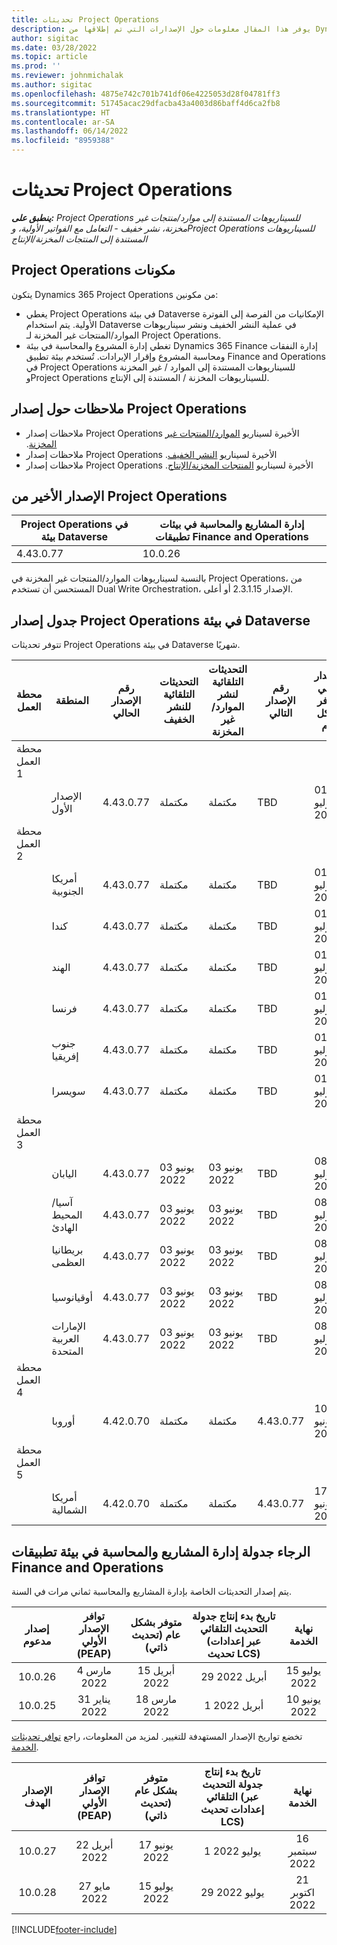 ```yaml
---
title: تحديثات Project Operations
description: يوفر هذا المقال معلومات حول الإصدارات التي تم إطلاقها من Dynamics 365 Project Operations.
author: sigitac
ms.date: 03/28/2022
ms.topic: article
ms.prod: ''
ms.reviewer: johnmichalak
ms.author: sigitac
ms.openlocfilehash: 4875e742c701b741df06e4225053d28f04781ff3
ms.sourcegitcommit: 51745acac29dfacba43a4003d86baff4d6ca2fb8
ms.translationtype: HT
ms.contentlocale: ar-SA
ms.lasthandoff: 06/14/2022
ms.locfileid: "8959388"
---
```

# <a name="project-operations-updates"></a>تحديثات Project Operations

_**ينطبق على:** Project Operations للسيناريوهات المستندة إلى موارد/منتجات غير مخزنة‬، نشر خفيف - التعامل مع الفواتير الأولية‬، وProject Operations للسيناريوهات المستندة إلى المنتجات المخزنة/الإنتاج_



## <a name="project-operations-components"></a>‏‫مكونات Project Operations

يتكون Dynamics 365 Project Operations من مكونين:

- يغطي Project Operations في بيئة Dataverse الإمكانيات من الفرصة إلى الفوترة الأولية. يتم استخدام Dataverse في عملية النشر الخفيف ونشر سيناريوهات الموارد/المنتجات غير المخزنة‬ لـ Project Operations.
- تغطي إدارة المشروع والمحاسبة في بيئة Dynamics 365 Finance إدارة النفقات ومحاسبة المشروع وإقرار الإيرادات. تُستخدم بيئة تطبيق Finance and Operations في Project Operations للسيناريوهات المستندة إلى الموارد / غير المخزنة وProject Operations للسيناريوهات المخزنة / المستندة إلى الإنتاج.

## <a name="project-operations-release-notes"></a>ملاحظات حول إصدار Project Operations
- ملاحظات إصدار Project Operations الأخيرة لسيناريو [الموارد/المنتجات غير المخزنة‬‬‏‫](whats-new-may-2022-resource-based.md).
- ملاحظات إصدار Project Operations الأخيرة لسيناريو [النشر الخفيف‬‬‬‏‫](../pro/whats-new/whats-new-may-2022-lite.md).
- ملاحظات إصدار Project Operations الأخيرة لسيناريو [المنتجات المخزنة/الإنتاج‬‬‬‏‫](../prod-pma/whats-new/whats-new-oct-2021-stocked.md).

## <a name="project-operations-latest-version"></a>الإصدار الأخير من Project Operations

| Project Operations في بيئة Dataverse | إدارة المشاريع والمحاسبة في بيئات تطبيقات Finance and Operations | 
| --- | --- |
| 4.43.0.77 | 10.0.26 |

بالنسبة لسيناريوهات الموارد/المنتجات غير المخزنة في Project Operations، من المستحسن أن تستخدم Dual Write Orchestration، الإصدار 2.3.1.15 أو أعلى.

## <a name="release-schedule-for-project-operations-on-dataverse-environment"></a>جدول إصدار Project Operations في بيئة Dataverse

تتوفر تحديثات Project Operations في بيئة Dataverse شهريًا. 

| محطة العمل | المنطقة | رقم الإصدار الحالي | التحديثات التلقائية للنشر الخفيف | التحديثات التلقائية لنشر الموارد/غير المخزنة | رقم الإصدار التالي | الإصدار التالي متوفر بشكل عام |
|-----------|-----------------------|-----------------|--------------------|---------------------|---------------------|---------------------|
| محطة العمل 1 |   &nbsp;              |    &nbsp;       | &nbsp;             |      &nbsp;         |      &nbsp;         |      &nbsp;         |
|   &nbsp;  | الإصدار الأول         |  4.43.0.77      | مكتملة           | مكتملة            | TBD                 | 01 يوليو 2022       |
| محطة العمل 2 |   &nbsp;              |    &nbsp;       | &nbsp;             |      &nbsp;         |      &nbsp;         |      &nbsp;         |
|   &nbsp;  | أمريكا الجنوبية         |  4.43.0.77      | مكتملة           | مكتملة            | TBD                 | 01 يوليو 2022       |
|   &nbsp;  | كندا                |  4.43.0.77      | مكتملة           | مكتملة            | TBD                 | 01 يوليو 2022       |
|   &nbsp;  | الهند                 |  4.43.0.77      | مكتملة           | مكتملة            | TBD                 | 01 يوليو 2022       |
|   &nbsp;  | فرنسا                |  4.43.0.77      | مكتملة           | مكتملة            | TBD                 | 01 يوليو 2022       |
|   &nbsp;  | جنوب إفريقيا          |  4.43.0.77      | مكتملة           | مكتملة            | TBD                 | 01 يوليو 2022       |
|   &nbsp;  | سويسرا           |  4.43.0.77      | مكتملة           | مكتملة            | TBD                 | 01 يوليو 2022       |
| محطة العمل 3 |      &nbsp;           |     &nbsp;      |     &nbsp;         |      &nbsp;         |      &nbsp;         |      &nbsp;         |
|   &nbsp;  | اليابان                 |  4.43.0.77      | 03 يونيو 2022      | 03 يونيو 2022       | TBD                 | 08 يوليو 2022       |
|   &nbsp;  | آسيا/المحيط الهادئ          |  4.43.0.77      | 03 يونيو 2022      | 03 يونيو 2022       | TBD                 | 08 يوليو 2022       |
|   &nbsp;  | بريطانيا العظمى         |  4.43.0.77      | 03 يونيو 2022      | 03 يونيو 2022       | TBD                 | 08 يوليو 2022       |
|   &nbsp;  | ‏‫أوقيانوسيا‬               |  4.43.0.77      | 03 يونيو 2022      | 03 يونيو 2022       | TBD                 | 08 يوليو 2022       |
|   &nbsp;  | الإمارات العربية المتحدة  |  4.43.0.77      | 03 يونيو 2022      | 03 يونيو 2022       | TBD                 | 08 يوليو 2022       |
| محطة العمل 4 |     &nbsp;            |     &nbsp;      |     &nbsp;         |      &nbsp;         |      &nbsp;         |      &nbsp;         |
|   &nbsp;  | ‏‏أوروبا                |  4.42.0.70      | مكتملة           | مكتملة            | 4.43.0.77           | 10 يونيو 2022       |
| محطة العمل 5 |     &nbsp;            |     &nbsp;      |     &nbsp;         |      &nbsp;         |      &nbsp;         |      &nbsp;         |
|   &nbsp;  | أمريكا الشمالية         |  4.42.0.70      | مكتملة           | مكتملة            | 4.43.0.77           | 17 يونيو 2022       |

## <a name="release-schedule-for-project-management-and-accounting-in-the-finance-and-operations-apps-environment"></a>الرجاء جدولة إدارة المشاريع والمحاسبة في بيئة تطبيقات Finance and Operations

يتم إصدار التحديثات الخاصة بإدارة المشاريع والمحاسبة ثماني مرات في السنة.

|إصدار مدعوم| توافر الإصدار الأولي (PEAP) | متوفر بشكل عام (تحديث ذاتي) | تاريخ بدء إنتاج جدولة التحديث التلقائي (عبر إعدادات تحديث LCS) |   نهاية الخدمة   |
|:---------------:|:---------------------------:|:---------------------------------:|:--------------------------------------------------------------------:|:------------------:|
|     10.0.26     |      4 مارس 2022          |        15 أبريل 2022             |                          29 أبريل 2022                              | 15 يوليو 2022      |
|     10.0.25     |      31 يناير 2022       |        18 مارس 2022             |                          1 أبريل 2022                               | 10 يونيو 2022      |


تخضع تواريخ الإصدار المستهدفة للتغيير. لمزيد من المعلومات، راجع [توافر تحديثات الخدمة](/dynamics365/fin-ops-core/fin-ops/get-started/public-preview-releases?toc=%2fdynamics365%2ffinance%2ftoc.json).

|الإصدار الهدف | توافر الإصدار الأولي (PEAP) | متوفر بشكل عام (تحديث ذاتي) | تاريخ بدء إنتاج جدولة التحديث التلقائي (عبر إعدادات تحديث LCS) |   نهاية الخدمة   |
|:---------------:|:---------------------------:|:---------------------------------:|:--------------------------------------------------------------------:|:------------------:|
|     10.0.27     |      22 أبريل 2022         |        17 يونيو 2022              |                          1 يوليو 2022                                | 16 سبتمبر 2022 |
|     10.0.28     |      27 مايو 2022           |        15 يوليو 2022              |                          29 يوليو 2022                               | 21 اكتوبر 2022   |

[!INCLUDE[footer-include](../includes/footer-banner.md)]
